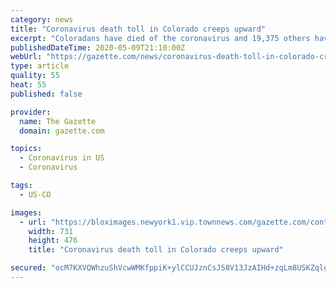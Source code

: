 ```yaml
---
category: news
title: "Coronavirus death toll in Colorado creeps upward"
excerpt: "Coloradans have died of the coronavirus and 19,375 others have tested positive for the disease, data from the Colorado Department of Public Health and Environment"
publishedDateTime: 2020-05-09T21:10:00Z
webUrl: "https://gazette.com/news/coronavirus-death-toll-in-colorado-creeps-upward/article_74d2773e-9239-11ea-8c71-f759f7c3d9ec.html"
type: article
quality: 55
heat: 55
published: false

provider:
  name: The Gazette
  domain: gazette.com

topics:
  - Coronavirus in US
  - Coronavirus

tags:
  - US-CO

images:
  - url: "https://bloximages.newyork1.vip.townnews.com/gazette.com/content/tncms/assets/v3/editorial/d/26/d2690a9c-923a-11ea-98ea-9f0616f2d025/5e90e50d76d3e.image.jpg?crop=731%2C476%2C391%2C481&resize=731%2C476&order=crop%2Cresize"
    width: 731
    height: 476
    title: "Coronavirus death toll in Colorado creeps upward"

secured: "ocM7KXVQWhzuShVcwWMKfppiK+ylCCUJznCsJS8V13JzAIHd+zqLm8USKZqlgtrpuXLiGgHoK2G9GvfLaf7rtA7eWRCBX0Dlx8uZWD5jIlxSR0FuFZH7QS/ricpsp6o/h9ctKeBkp9u0Nifxui1OA9mvAwhwec+ZD0nC72EFj+ooB/UOEQtGyd33Srbg8HmH/w3cc6CCflczNaoHgjfObV0ewthclskQsTf234B53C/KFcgsDHdtkOa6+S7OFUu9/MG9WrnCG0jE1vW8P67iJ5koxgrGm0g+YA8ZznoVz4sCBhl808fWiSwYrd7cHTSn;Wrh7Z2sK8uMtFp4dp56m6w=="
---
```


